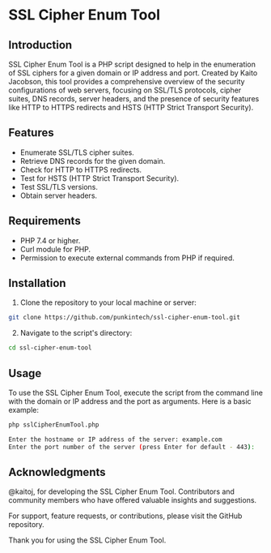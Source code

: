 # SSL Cipher Enum Tool

## Introduction
SSL Cipher Enum Tool is a PHP script designed to help in the enumeration of SSL ciphers for a given domain or IP address and port. Created by Kaito Jacobson, this tool provides a comprehensive overview of the security configurations of web servers, focusing on SSL/TLS protocols, cipher suites, DNS records, server headers, and the presence of security features like HTTP to HTTPS redirects and HSTS (HTTP Strict Transport Security).

## Features
- Enumerate SSL/TLS cipher suites.
- Retrieve DNS records for the given domain.
- Check for HTTP to HTTPS redirects.
- Test for HSTS (HTTP Strict Transport Security).
- Test SSL/TLS versions.
- Obtain server headers.

## Requirements
- PHP 7.4 or higher.
- Curl module for PHP.
- Permission to execute external commands from PHP if required.

## Installation
1. Clone the repository to your local machine or server:
```bash
git clone https://github.com/punkintech/ssl-cipher-enum-tool.git
```
2. Navigate to the script's directory:
```bash
cd ssl-cipher-enum-tool
```

## Usage
To use the SSL Cipher Enum Tool, execute the script from the command line with the domain or IP address and the port as arguments. Here is a basic example:
```bash
php sslCipherEnumTool.php

Enter the hostname or IP address of the server: example.com
Enter the port number of the server (press Enter for default - 443): 
```

## Acknowledgments

@kaitoj, for developing the SSL Cipher Enum Tool.
Contributors and community members who have offered valuable insights and suggestions.

For support, feature requests, or contributions, please visit the GitHub repository.

Thank you for using the SSL Cipher Enum Tool.